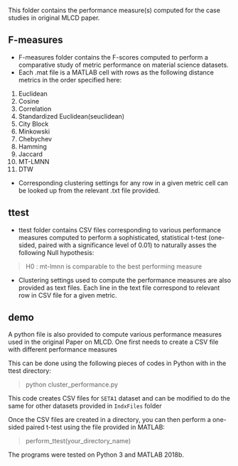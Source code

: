 This folder contains the performance measure(s) computed for the case studies in original MLCD paper.

F-measures
-----------
* F-measures folder contains the F-scores computed to perform a comparative study of metric performance on material science datasets.
* Each .mat file is a MATLAB cell with rows as the following distance metrics in the order specified here:

1. Euclidean
2. Cosine
3. Correlation
4. Standardized Euclidean(seuclidean)
5. City Block
6. Minkowski
7. Chebychev
8. Hamming
9. Jaccard
10. MT-LMNN
11. DTW

* Corresponding clustering settings for any row in a given metric cell can be looked up from the relevant .txt file provided.

ttest
-----
* ttest folder contains CSV files corresponding to various performance measures computed to perform a sophisticated, statistical t-test (one-sided, paired with a significance level of 0.01) to naturally asses the following Null hypothesis: 

> H0 : mt-lmnn is comparable to the best performing measure

* Clustering settings used to compute the performance measures are also provided as text files. Each line in the text file correspond to relevant row in CSV file for a given metric.

demo
----
A python file is also provided to compute various performance measures used in the original Paper on MLCD. One first needs to create a CSV file with different performance measures

This can be done using the following pieces of codes in Python with in the ttest directory:

> python cluster_performance.py

This code creates CSV files for `SETA1` dataset and can be modified to do the same for other datasets provided in `IndxFiles` folder

Once the CSV files are created in a directory, you can then perform a one-sided paired t-test using the file provided in MATLAB:
 	
> perform_ttest(your_directory_name)

The programs were tested on Python 3 and MATLAB 2018b.




















